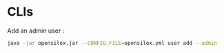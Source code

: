 CLIs
============

Add an admin user :
```bash
java -jar opensilex.jar --CONFIG_FILE=opensilex.yml user add --admin
```